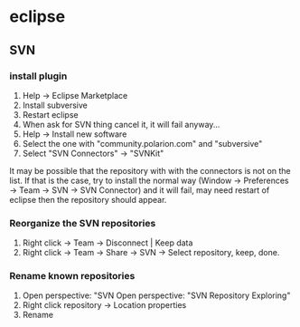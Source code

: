 # eclipse


## SVN

### install plugin

1. Help -> Eclipse Marketplace
2. Install subversive
3. Restart eclipse
4. When ask for SVN thing cancel it, it will fail anyway...
5. Help -> Install new software
6. Select the one with "community.polarion.com" and "subversive" 
7. Select "SVN Connectors" -> "SVNKit"

It may be possible that the repository with with the connectors is not on the list.
If that is the case, try to install the normal way (Window -> Preferences -> Team -> SVN -> SVN Connector) and it will fail, may need restart of eclipse then the repository should appear.

### Reorganize the SVN repositories

1. Right click -> Team -> Disconnect | Keep data
2. Right click -> Team -> Share -> SVN -> Select repository, keep, done.

### Rename known repositories

1. Open perspective: "SVN Open perspective: "SVN Repository Exploring"
2. Right click repository -> Location properties
3. Rename
